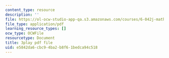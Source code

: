 ```yaml
---
content_type: resource
description: ''
file: https://ol-ocw-studio-app-qa.s3.amazonaws.com/courses/6-042j-mathematics-for-computer-science-fall-2010/e5842da6cbc94ba2b8f61bedca94c518_NuY7szYSXSw.pdf
file_type: application/pdf
learning_resource_types: []
ocw_type: OCWFile
resourcetype: Document
title: 3play pdf file
uid: e5842da6-cbc9-4ba2-b8f6-1bedca94c518
---
```

